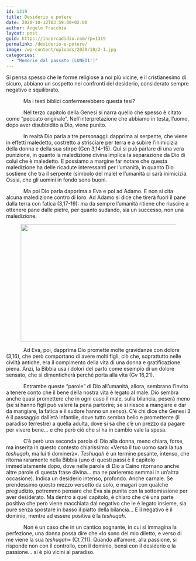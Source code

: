 ```yaml
---
id: 1319
title: Desiderio e potere
date: 2020-10-12T03:59:00+02:00
author: Angelo Fracchia
layout: post
guid: https://incercadidio.com/?p=1319
permalink: /desiderio-e-potere/
image: /wp-content/uploads/2020/10/2-1.jpg
categories:
  - "Memorie dal passato (LUNEDI')"
---
```

Si pensa spesso che le forme religiose a noi più vicine, e il cristianesimo di sicuro, abbiano un sospetto nei confronti del desiderio, considerato sempre negativo e squilibrato. 

&nbsp;&nbsp;&nbsp;&nbsp;&nbsp;&nbsp;&nbsp;&nbsp;&nbsp;&nbsp;&nbsp; Ma i testi biblici confermerebbero questa tesi? 

&nbsp;&nbsp;&nbsp;&nbsp;&nbsp;&nbsp;&nbsp;&nbsp;&nbsp;&nbsp;&nbsp; Nel terzo capitolo della Genesi si narra quello che spesso è citato come “peccato originale”. Nell’interpretazione che abbiamo in testa, l’uomo, dopo aver disubbidito a Dio, viene punito. 

&nbsp;&nbsp;&nbsp;&nbsp;&nbsp;&nbsp;&nbsp;&nbsp;&nbsp;&nbsp;&nbsp; In realtà Dio parla a tre personaggi: dapprima al serpente, che viene in effetti maledetto, costretto a strisciare per terra e a subire l’inimicizia della donna e della sua stirpe (Gen 3,14-15). Qui si può parlare di una vera punizione, in quanto la maledizione divina implica la separazione da Dio di colui che è maledetto. E possiamo a margine far notare che questa maledizione ha delle ricadute interessanti per l’umanità, in quanto Dio sostiene che tra il serpente (simbolo del male) e l’umanità ci sarà inimicizia. Ossia, che gli uomini in fondo sono buoni.

&nbsp;&nbsp;&nbsp;&nbsp;&nbsp;&nbsp;&nbsp;&nbsp;&nbsp;&nbsp;&nbsp; Ma poi Dio parla dapprima a Eva e poi ad Adamo. E non si cita alcuna maledizione contro di loro. Ad Adamo si dice che tirerà fuori il pane dalla terra con fatica (3,17-19): ma da sempre l’umanità ritiene che riuscire a ottenere pane dalle pietre, per quanto sudando, sia un successo, non una maledizione.<figure class="wp-block-image size-large is-resized">

<img src="https://incercadidio.com/wp-content/uploads/2020/10/1.jpg" alt="" class="wp-image-1321" width="655" height="321" srcset="https://incercadidio.com/wp-content/uploads/2020/10/1.jpg 420w, https://incercadidio.com/wp-content/uploads/2020/10/1-300x147.jpg 300w" sizes="(max-width: 655px) 100vw, 655px" /> </figure> 

&nbsp;&nbsp;&nbsp;&nbsp;&nbsp;&nbsp;&nbsp;&nbsp;&nbsp;&nbsp;&nbsp; Ad Eva, poi, dapprima Dio promette molte gravidanze con dolore (3,16), che però comportano di avere molti figli, ciò che, soprattutto nelle civiltà antiche, era il compimento della vita di una donna e gratificazione piena. Anzi, la Bibbia usa i dolori del parto come esempio di un dolore sensato, che si dimenticherà perché porta alla vita (Gv 16,21).

&nbsp;&nbsp;&nbsp;&nbsp;&nbsp;&nbsp;&nbsp;&nbsp;&nbsp;&nbsp;&nbsp; Entrambe queste “parole” di Dio all’umanità, allora, sembrano l’invito a tenere conto che il bene della nostra vita è legato al male. Dio sembra anche quasi promettere che in ogni caso il male, sulla bilancia, peserà meno (se si hanno figli può valere la pena partorire; se si riesce a mangiare e dar da mangiare, la fatica e il sudore hanno un senso). C’è chi dice che Genesi 3 è il passaggio dall’età infantile, dove tutto sembra bello e promettente (il paradiso terrestre) a quella adulta, dove si sa che c’è un prezzo da pagare per vivere bene&#8230; e che però ciò che si ha in cambio vale la spesa.

&nbsp;&nbsp;&nbsp;&nbsp;&nbsp;&nbsp;&nbsp;&nbsp;&nbsp;&nbsp;&nbsp; C’è però una seconda parola di Dio alla donna, meno chiara, forse, ma inserita in questo contesto chiarissimo: «Verso il tuo uomo sarà la tua _teshuqah_, ma lui ti dominerà». _Teshuqah_ è un termine pesante, intenso, che ritorna raramente nella Bibbia (uno di questi passi è il capitolo immediatamente dopo, dove nelle parole di Dio a Caino ritornano anche altre parole di questa frase divina&#8230; ma ne parleremo semmai in un’altra occasione). Indica un desiderio intenso, profondo. Anche carnale. Se prendessimo questo mezzo versetto da solo, e magari con qualche pregiudizio, potremmo pensare che Eva sia punita con la sottomissione per aver desiderato. Ma dentro a quel capitolo, è chiaro che c’è una parte positiva che però viene macchiata dal negativo che le è legato insieme, sia pure senza spostare in basso il piatto della bilancia&#8230; E il negativo è il dominio, mentre ad essere positiva è la _teshuqah_. 

&nbsp;&nbsp;&nbsp;&nbsp;&nbsp;&nbsp;&nbsp;&nbsp;&nbsp;&nbsp;&nbsp; Non è un caso che in un cantico sognante, in cui si immagina la perfezione, una donna possa dire che «Io sono del mio diletto, e verso di me viene la sua _teshuqah_» (Ct 7,11). Quando all’amore, alla passione, si risponde non con il controllo, con il dominio, bensì con il desiderio e la passione&#8230; si è più vicini al paradiso.